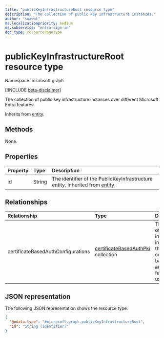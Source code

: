 ```yaml
---
title: "publicKeyInfrastructureRoot resource type"
description: "The collection of public key infrastructure instances."
author: "suawat"
ms.localizationpriority: medium
ms.subservice: "entra-sign-in"
doc_type: resourcePageType
---
```


# publicKeyInfrastructureRoot resource type

Namespace: microsoft.graph

[!INCLUDE [beta-disclaimer](../../includes/beta-disclaimer.md)]

The collection of public key infrastructure instances over different Microsoft Entra features.


Inherits from [entity](../resources/entity.md).


## Methods
None.

## Properties
|Property|Type|Description|
|:---|:---|:---|
|id|String|The identifier of the PublicKeyInfrastructure entity. Inherited from [entity](../resources/entity.md).|

## Relationships
|Relationship|Type|Description|
|:---|:---|:---|
|certificateBasedAuthConfigurations|[certificateBasedAuthPki](../resources/certificatebasedauthpki.md) collection|The collection of public key infrastructure instances for the certificate-based authentication feature for users.|

## JSON representation
The following JSON representation shows the resource type.
<!-- {
  "blockType": "resource",
  "keyProperty": "id",
  "@odata.type": "microsoft.graph.publicKeyInfrastructureRoot",
  "baseType": "microsoft.graph.entity",
  "openType": false
}
-->
``` json
{
  "@odata.type": "#microsoft.graph.publicKeyInfrastructureRoot",
  "id": "String (identifier)"
}
```

